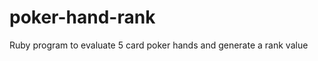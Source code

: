 poker-hand-rank
===============

Ruby program to evaluate 5 card poker hands and generate a rank value 